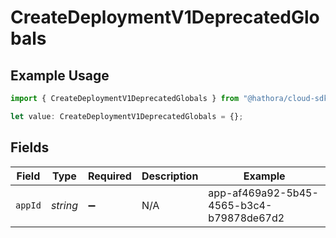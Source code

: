 # CreateDeploymentV1DeprecatedGlobals

## Example Usage

```typescript
import { CreateDeploymentV1DeprecatedGlobals } from "@hathora/cloud-sdk-typescript/models/operations";

let value: CreateDeploymentV1DeprecatedGlobals = {};
```

## Fields

| Field                                    | Type                                     | Required                                 | Description                              | Example                                  |
| ---------------------------------------- | ---------------------------------------- | ---------------------------------------- | ---------------------------------------- | ---------------------------------------- |
| `appId`                                  | *string*                                 | :heavy_minus_sign:                       | N/A                                      | app-af469a92-5b45-4565-b3c4-b79878de67d2 |